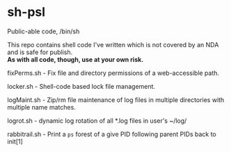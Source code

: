 sh-psl
======

Public-able code, /bin/sh

This repo contains shell code I've written which is not covered by an NDA and is safe for publish. <br>
**As with all code, though, use at your own risk.**


fixPerms.sh - Fix file and directory permissions of a web-accessible path.

locker.sh - Shell-code based lock file management.

logMaint.sh - Zip/rm file maintenance of log files in multiple directories with multiple name matches.

logrot.sh - dynamic log rotation of all *.log files in user's ~/log/ 

rabbitrail.sh - Print a `ps` forest of a give PID following parent PIDs back to init[1]